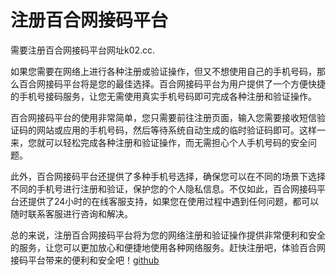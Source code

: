 # 注册百合网接码平台

需要注册百合网接码平台网址k02.cc.

如果您需要在网络上进行各种注册或验证操作，但又不想使用自己的手机号码，那么百合网接码平台将是您的最佳选择。百合网接码平台为用户提供了一个方便快捷的手机号接码服务，让您无需使用真实手机号码即可完成各种注册和验证操作。

百合网接码平台的使用非常简单，您只需要前往注册页面，输入您需要接收短信验证码的网站或应用的手机号码，然后等待系统自动生成的临时验证码即可。这样一来，您就可以轻松完成各种注册和验证操作，而无需担心个人手机号码的安全问题。

此外，百合网接码平台还提供了多种手机号选择，确保您可以在不同的场景下选择不同的手机号进行注册和验证，保护您的个人隐私信息。不仅如此，百合网接码平台还提供了24小时的在线客服支持，如果您在使用过程中遇到任何问题，都可以随时联系客服进行咨询和解决。

总的来说，注册百合网接码平台将为您的网络注册和验证操作提供非常便利和安全的服务，让您可以更加放心和便捷地使用各种网络服务。赶快注册吧，体验百合网接码平台带来的便利和安全吧！[github](https://github.com)